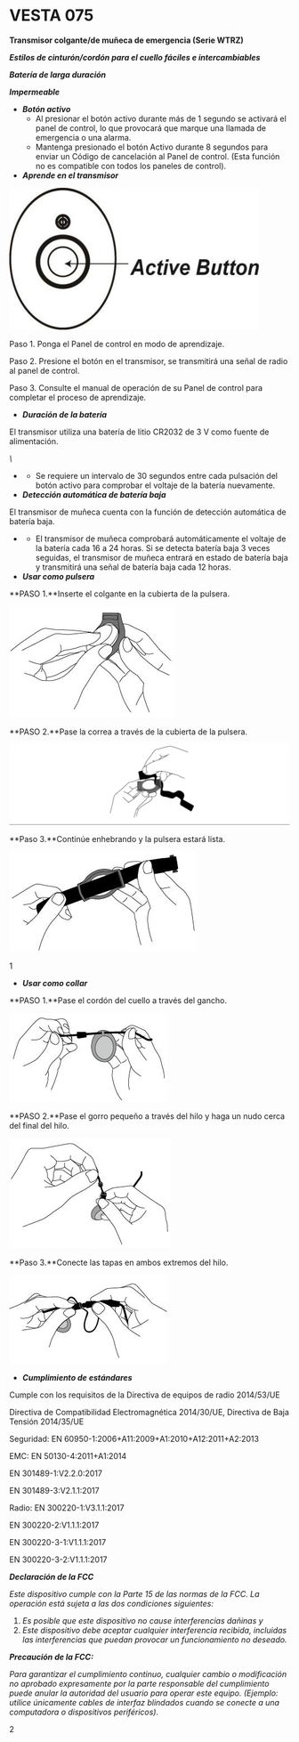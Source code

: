 # VESTA 075

**Transmisor colgante/de muñeca de emergencia (Serie WTRZ)**

_**Estilos de cinturón/cordón para el cuello fáciles e intercambiables**_

_**Batería de larga duración**_

_**Impermeable**_

-   _**Botón activo**_
    -   Al presionar el botón activo durante más de 1 segundo se activará el panel de control, lo que provocará que marque una llamada de emergencia o una alarma.
    -   Mantenga presionado el botón Activo durante 8 segundos para enviar un Código de cancelación al Panel de control. (Esta función no es compatible con todos los paneles de control).
-   _**Aprende en el transmisor**_

![](<.gitbook/assets/0 (42).jpeg>)

Paso 1. Ponga el Panel de control en modo de aprendizaje.

Paso 2. Presione el botón en el transmisor, se transmitirá una señal de radio al panel de control.

Paso 3. Consulte el manual de operación de su Panel de control para completar el proceso de aprendizaje.

-   _**Duración de la batería**_

El transmisor utiliza una batería de litio CR2032 de 3 V como fuente de alimentación.

_\\<NOTE>_

-   -   Se requiere un intervalo de 30 segundos entre cada pulsación del botón activo para comprobar el voltaje de la batería nuevamente.
-   _**Detección automática de batería baja**_

El transmisor de muñeca cuenta con la función de detección automática de batería baja.

-   -   El transmisor de muñeca comprobará automáticamente el voltaje de la batería cada 16 a 24 horas. Si se detecta batería baja 3 veces seguidas, el transmisor de muñeca entrará en estado de batería baja y transmitirá una señal de batería baja cada 12 horas.
-   _**Usar como pulsera**_

**PASO 1.**Inserte el colgante en la cubierta de la pulsera.

![](<.gitbook/assets/1 (36).jpeg>)

**PASO 2.**Pase la correa a través de la cubierta de la pulsera.

![](<.gitbook/assets/2 (47).png>)

**Paso 3.**Continúe enhebrando y la pulsera estará lista.

![](<.gitbook/assets/3 (28).jpeg>)

1

-   _**Usar como collar**_

**PASO 1.**Pase el cordón del cuello a través del gancho.

![](<.gitbook/assets/4 (31).jpeg>)

**PASO 2.**Pase el gorro pequeño a través del hilo y haga un nudo cerca del final del hilo.

![](<.gitbook/assets/5 (20).jpeg>)

**Paso 3.**Conecte las tapas en ambos extremos del hilo.

![](<.gitbook/assets/6 (27).jpeg>)

-   _**Cumplimiento de estándares**_

Cumple con los requisitos de la Directiva de equipos de radio 2014/53/UE

Directiva de Compatibilidad Electromagnética 2014/30/UE, Directiva de Baja Tensión 2014/35/UE

Seguridad: EN 60950-1:2006+A11:2009+A1:2010+A12:2011+A2:2013

EMC: EN 50130-4:2011+A1:2014

EN 301489-1:V2.2.0:2017

EN 301489-3:V2.1.1:2017

Radio: EN 300220-1:V3.1.1:2017

EN 300220-2:V1.1.1:2017

EN 300220-3-1:V1.1.1:2017

EN 300220-3-2:V1.1.1:2017

_**Declaración de la FCC**_

_Este dispositivo cumple con la Parte 15 de las normas de la FCC. La operación está sujeta a las dos condiciones siguientes:_

1.  _Es posible que este dispositivo no cause interferencias dañinas y_
2.  _Este dispositivo debe aceptar cualquier interferencia recibida, incluidas las interferencias que puedan provocar un funcionamiento no deseado._

_**Precaución de la FCC:**_

_Para garantizar el cumplimiento continuo, cualquier cambio o modificación no aprobado expresamente por la parte responsable del cumplimiento puede anular la autoridad del usuario para operar este equipo. (Ejemplo: utilice únicamente cables de interfaz blindados cuando se conecte a una computadora o dispositivos periféricos)._

2
